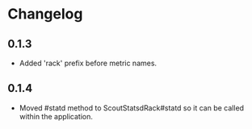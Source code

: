# Changelog

## 0.1.3

* Added 'rack' prefix before metric names.

## 0.1.4

* Moved #statd method to ScoutStatsdRack#statd so it can be called within the application.